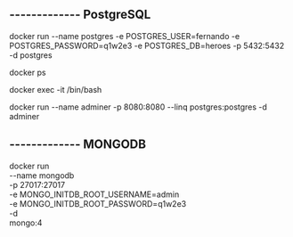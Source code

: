 ## ------------- PostgreSQL

docker run --name postgres -e POSTGRES_USER=fernando -e POSTGRES_PASSWORD=q1w2e3 -e POSTGRES_DB=heroes -p 5432:5432 -d postgres

docker ps

docker exec -it /bin/bash

docker run --name adminer -p 8080:8080 --linq postgres:postgres -d adminer

## ------------- MONGODB

docker run \
 --name mongodb \
 -p 27017:27017 \
 -e MONGO_INITDB_ROOT_USERNAME=admin \
 -e MONGO_INITDB_ROOT_PASSWORD=q1w2e3 \
 -d \
 mongo:4

